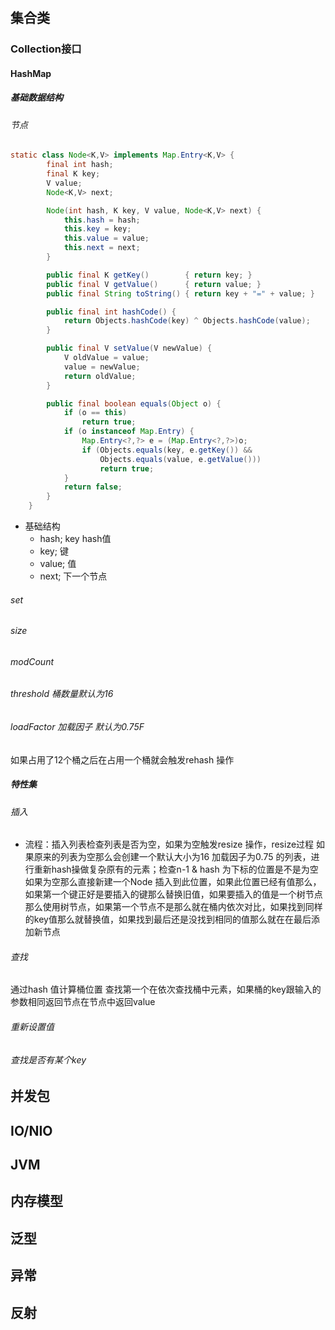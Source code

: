 #
## 集合类
### Collection接口

#### HashMap
##### 基础数据结构
###### 节点
```Java
static class Node<K,V> implements Map.Entry<K,V> {
        final int hash;
        final K key;
        V value;
        Node<K,V> next;

        Node(int hash, K key, V value, Node<K,V> next) {
            this.hash = hash;
            this.key = key;
            this.value = value;
            this.next = next;
        }

        public final K getKey()        { return key; }
        public final V getValue()      { return value; }
        public final String toString() { return key + "=" + value; }

        public final int hashCode() {
            return Objects.hashCode(key) ^ Objects.hashCode(value);
        }

        public final V setValue(V newValue) {
            V oldValue = value;
            value = newValue;
            return oldValue;
        }

        public final boolean equals(Object o) {
            if (o == this)
                return true;
            if (o instanceof Map.Entry) {
                Map.Entry<?,?> e = (Map.Entry<?,?>)o;
                if (Objects.equals(key, e.getKey()) &&
                    Objects.equals(value, e.getValue()))
                    return true;
            }
            return false;
        }
    }
```
- 基础结构
    - hash; key hash值
    - key; 键
    - value; 值
    - next; 下一个节点
###### set
###### size
###### modCount
###### threshold 桶数量默认为16
###### loadFactor 加载因子 默认为0.75F 
如果占用了12个桶之后在占用一个桶就会触发rehash 操作
##### 特性集
###### 插入
- 流程：插入列表检查列表是否为空，如果为空触发resize 操作，resize过程 如果原来的列表为空那么会创建一个默认大小为16 加载因子为0.75 的列表，进行重新hash操做复杂原有的元素；检查n-1 & hash 为下标的位置是不是为空如果为空那么直接新建一个Node 插入到此位置，如果此位置已经有值那么，如果第一个键正好是要插入的键那么替换旧值，如果要插入的值是一个树节点那么使用树节点，如果第一个节点不是那么就在桶内依次对比，如果找到同样的key值那么就替换值，如果找到最后还是没找到相同的值那么就在在最后添加新节点
###### 查找
通过hash 值计算桶位置 查找第一个在依次查找桶中元素，如果桶的key跟输入的参数相同返回节点在节点中返回value
###### 重新设置值
###### 查找是否有某个key


## 并发包
## IO/NIO
## JVM
## 内存模型
## 泛型
## 异常
## 反射
